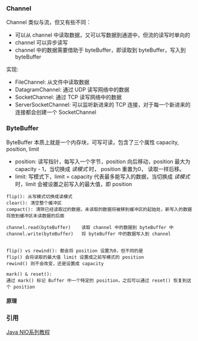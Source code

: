 
### Channel

Channel 类似与流，但又有些不同：

* 可以从 channel 中读取数据，又可以写数据到通道中，但流的读写时单向的
* channel 可以异步读写
* channel 中的数据需要借助于 byteBuffer，即读取到 byteBuffer，写入到 byteBuffer

实现:

* FileChannel: 从文件中读取数据
* DatagramChannel: 通过 UDP 读写网络中的数据
* SocketChannel: 通过 TCP 读写网络中的数据
* ServerSocketChannel: 可以监听新进来的 TCP 连接，对于每一个新进来的连接都会创建一个 SocketChannel


### ByteBuffer

ByteBuffer 本质上就是一个内存块，可写可读，包含了三个属性 capacity, position, limit

* position: 读写指针，每写入一个字节，position 向后移动，position 最大为 capacity - 1，当切换成 _读模式_ 时，
position 重置为0， 读取一样后移。
* limit: 写模式下，limit = capacity 代表最多能写入的数据，当切换成 _读模式_ 时，limit 会被设置之前写入的最大值，即 position

```
flip(): 从写模式切换成读模式
clear(): 清空整个缓冲区
compact(): 清除已经读取过的数据，未读取的数据将被移到缓冲区的起始处，新写入的数据将放到缓冲区未读数据的后面

channel.read(byteBuffer)    读取 channel 中的数据到 byteBuffer 中
channel.write(byteBuffer)   将 byteBuffer 中的数据写入到 channel


flip() vs rewind(): 都会将 position 设置为0，但不同的是
flip() 会将读取的最大值 limit 设置成之前写模式的 position
rewind() 则不会改变，还是设置成 capacity 

mark() & reset():
通过 mark() 标记 Buffer 中一个特定的 position，之后可以通过 reset() 恢复到这个 position
```

#### 原理





### 引用

[Java NIO系列教程](http://ifeve.com/overview/)
